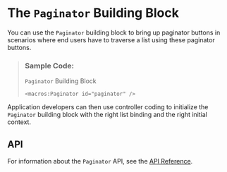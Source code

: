 <!-- loio997292b38e584e6aa6d848f22e4422fd -->

# The `Paginator` Building Block

You can use the `Paginator` building block to bring up paginator buttons in scenarios where end users have to traverse a list using these paginator buttons.

> ### Sample Code:  
> `Paginator` Building Block
> 
> ```
> <macros:Paginator id="paginator" />
> ```

Application developers can then use controller coding to initialize the `Paginator` building block with the right list binding and the right initial context.



<a name="loio997292b38e584e6aa6d848f22e4422fd__section_ht5_nls_j5b"/>

## API

For information about the `Paginator` API, see the [API Reference](https://ui5.sap.com/#/api/sap.fe.macros.Paginator).

